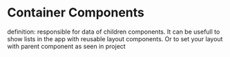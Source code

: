 # Container Components
definition: 
    responsible for data of children components.
    It can be usefull to show lists in the app with reusable layout components.
    Or to set your layout with parent component as seen in project